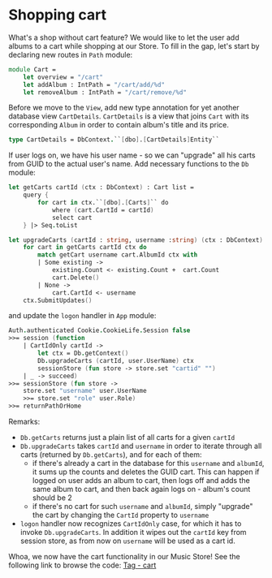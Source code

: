 # Shopping cart

What's a shop without cart feature?
We would like to let the user add albums to a cart while shopping at our Store.
To fill in the gap, let's start by declaring new routes in `Path` module:

```fsharp
module Cart =
    let overview = "/cart"
    let addAlbum : IntPath = "/cart/add/%d"
    let removeAlbum : IntPath = "/cart/remove/%d"
```

Before we move to the `View`, add new type annotation for yet another database view `CartDetails`.
`CartDetails` is a view that joins `Cart` with its corresponding `Album` in order to contain album's title and its price.

```fsharp
type CartDetails = DbContext.``[dbo].[CartDetails]Entity``
```












If user logs on, we have his user name - so we can "upgrade" all his carts from GUID to the actual user's name.
Add necessary functions to the `Db` module:

```fsharp
let getCarts cartId (ctx : DbContext) : Cart list =
    query {
        for cart in ctx.``[dbo].[Carts]`` do
            where (cart.CartId = cartId)
            select cart
    } |> Seq.toList
```

```fsharp
let upgradeCarts (cartId : string, username :string) (ctx : DbContext) =
    for cart in getCarts cartId ctx do
        match getCart username cart.AlbumId ctx with
        | Some existing ->
            existing.Count <- existing.Count +  cart.Count
            cart.Delete()
        | None ->
            cart.CartId <- username
    ctx.SubmitUpdates()
```

and update the `logon` handler in `App` module:

```fsharp
Auth.authenticated Cookie.CookieLife.Session false 
>>= session (function
    | CartIdOnly cartId ->
        let ctx = Db.getContext()
        Db.upgradeCarts (cartId, user.UserName) ctx
        sessionStore (fun store -> store.set "cartid" "")
    | _ -> succeed)
>>= sessionStore (fun store ->
    store.set "username" user.UserName
    >>= store.set "role" user.Role)
>>= returnPathOrHome
```

Remarks:

- `Db.getCarts` returns just a plain list of all carts for a given `cartId`
- `Db.upgradeCarts` takes `cartId` and `username` in order to iterate through all carts (returned by `Db.getCarts`), and for each of them:
    - if there's already a cart in the database for this `username` and `albumId`, it sums up the counts and deletes the GUID cart. This can happen if logged on user adds an album to cart, then logs off and adds the same album to cart, and then back again logs on - album's count should be 2
    - if there's no cart for such `username` and `albumId`, simply "upgrade" the cart by changing the `CartId` property to `username`
- `logon` handler now recognizes `CartIdOnly` case, for which it has to invoke `Db.upgradeCarts`. In addition it wipes out the `cartId` key from session store, as from now on `username` will be used as a cart id.

Whoa, we now have the cart functionality in our Music Store! 
See the following link to browse the code: [Tag - cart](https://github.com/theimowski/SuaveMusicStore/tree/cart)